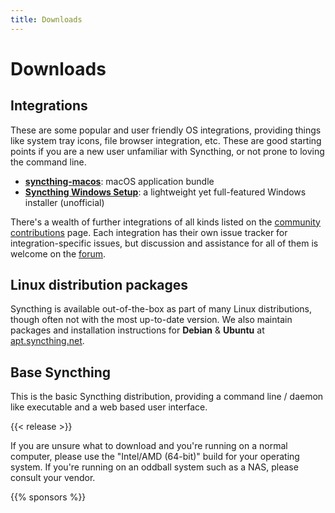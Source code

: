 ```yaml
---
title: Downloads
---
```


# Downloads

## Integrations

These are some popular and user friendly OS integrations, providing things like system tray icons, file browser integration, etc. These are good starting points if you are a new user unfamiliar with Syncthing, or not prone to loving the command line.

- **[syncthing-macos](https://github.com/syncthing/syncthing-macos/releases/latest)**:
  macOS application bundle
- **[Syncthing Windows Setup](https://github.com/Bill-Stewart/SyncthingWindowsSetup/)**: a lightweight yet full-featured Windows installer (unofficial)

There's a wealth of further integrations of all kinds listed on the [community
contributions](https://docs.syncthing.net/users/contrib.html) page. Each
integration has their own issue tracker for integration-specific issues, but
discussion and assistance for all of them is welcome on the
[forum](https://forum.syncthing.net/).

## Linux distribution packages

Syncthing is available out-of-the-box as part of many Linux distributions,
though often not with the most up-to-date version. We also maintain packages
and installation instructions for **Debian** & **Ubuntu** at
[apt.syncthing.net](https://apt.syncthing.net).

## Base Syncthing

This is the basic Syncthing distribution, providing a command line / daemon like
executable and a web based user interface.

{{< release >}}

If you are unsure what to download and you're running on a normal computer,
please use the "Intel/AMD (64-bit)" build for your operating system. If you're
running on an oddball system such as a NAS, please consult your vendor.

{{% sponsors %}}
